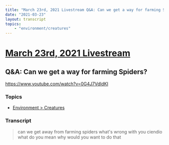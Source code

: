 ```yaml
---
title: "March 23rd, 2021 Livestream Q&A: Can we get a way for farming Spiders?"
date: "2021-03-23"
layout: transcript
topics:
    - "environment/creatures"
---
```

# [March 23rd, 2021 Livestream](../2021-03-23.md)
## Q&A: Can we get a way for farming Spiders?
https://www.youtube.com/watch?v=0G4J7VdldKI

### Topics
* [Environment > Creatures](../topics/environment/creatures.md)

### Transcript

> can we get away from farming spiders what's wrong with you ciendio what do you mean why would you want to do that
